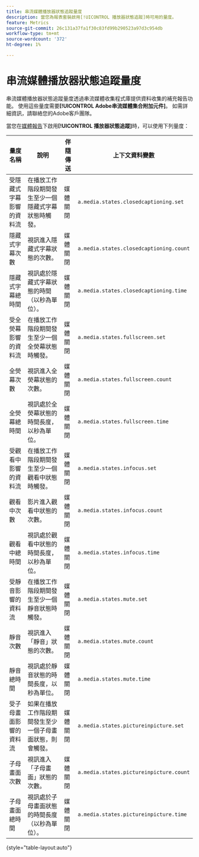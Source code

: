 ```yaml
---
title: 串流媒體播放器狀態追蹤量度
description: 當您為報表套裝啟用[!UICONTROL 播放器狀態追蹤]時可用的量度。
feature: Metrics
source-git-commit: 26c131a37fa1f30c83fd99b290523a97d3c954db
workflow-type: tm+mt
source-wordcount: '372'
ht-degree: 1%

---
```


# 串流媒體播放器狀態追蹤量度

串流媒體播放器狀態追蹤量度透過串流媒體收集程式庫提供資料收集的補充報告功能。 使用這些量度需要&#x200B;**[!UICONTROL Adobe串流媒體集合附加元件]**。 如需詳細資訊，請聯絡您的Adobe客戶團隊。

當您在[媒體報告](/help/admin/admin/c-manage-report-suites/c-edit-report-suites/media-management.md)下啟用&#x200B;**[!UICONTROL 播放器狀態追蹤]**&#x200B;時，可以使用下列量度：

| 量度名稱 | 說明 | 伴隨傳送 | 上下文資料變數 |
| --- | --- | --- | --- |
| 受隱藏式字幕影響的資料流 | 在播放工作階段期間發生至少一個隱藏式字幕狀態時觸發。 | 媒體關閉 | `a.media.states.closedcaptioning.set` |
| 隱藏式字幕次數 | 視訊進入隱藏式字幕狀態的次數。 | 媒體關閉 | `a.media.states.closedcaptioning.count` |
| 隱藏式字幕總時間 | 視訊處於隱藏式字幕狀態的時間（以秒為單位）。 | 媒體關閉 | `a.media.states.closedcaptioning.time` |
| 受全熒幕影響的資料流 | 在播放工作階段期間發生至少一個全熒幕狀態時觸發。 | 媒體關閉 | `a.media.states.fullscreen.set` |
| 全熒幕次數 | 視訊進入全熒幕狀態的次數。 | 媒體關閉 | `a.media.states.fullscreen.count` |
| 全熒幕總時間 | 視訊處於全熒幕狀態的時間長度，以秒為單位。 | 媒體關閉 | `a.media.states.fullscreen.time` |
| 受觀看中影響的資料流 | 在播放工作階段期間發生至少一個觀看中狀態時觸發。 | 媒體關閉 | `a.media.states.infocus.set` |
| 觀看中次數 | 影片進入觀看中狀態的次數。 | 媒體關閉 | `a.media.states.infocus.count` |
| 觀看中總時間 | 視訊處於觀看中狀態的時間長度，以秒為單位。 | 媒體關閉 | `a.media.states.infocus.time` |
| 受靜音影響的資料流 | 在播放工作階段期間發生至少一個靜音狀態時觸發。 | 媒體關閉 | `a.media.states.mute.set` |
| 靜音次數 | 視訊進入「靜音」狀態的次數。 | 媒體關閉 | `a.media.states.mute.count` |
| 靜音總時間 | 視訊處於靜音狀態的時間長度，以秒為單位。 | 媒體關閉 | `a.media.states.mute.time` |
| 受子母畫面影響的資料流 | 如果在播放工作階段期間發生至少一個子母畫面狀態，則會觸發。 | 媒體關閉 | `a.media.states.pictureinpicture.set` |
| 子母畫面次數 | 視訊進入「子母畫面」狀態的次數。 | 媒體關閉 | `a.media.states.pictureinpicture.count` |
| 子母畫面總時間 | 視訊處於子母畫面狀態的時間長度（以秒為單位）。 | 媒體關閉 | `a.media.states.pictureinpicture.time` |

{style="table-layout:auto"}
